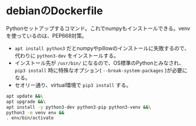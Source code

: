 # debianのDockerfile

Pythonセットアップするコマンド。これでnumpyもインストールできる。venvを使っているのは、PEP668対策。
- `apt install python3` だとnumpyやpillowのインストールに失敗するので、代わりに `python3-dev` をインストールする。
- インストール先が `/usr/bin/` になるので、OS標準のPythonとみなされ、 `pip3 install` 時に特殊なオプション( `--break-system-packages` )が必要になる。
- セオリー通り、virtual環境で `pip3 install` する。
```sh
apt update &&\
apt upgrade &&\
apt install -y python3-dev python3-pip python3-venv &&\
python3 -m venv env &&
. env/bin/activate
```
  
